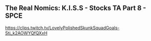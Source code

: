 ## The Real Nomics: K.I.S.S - Stocks TA Part 8 - SPCE

<https://clips.twitch.tv/LovelyPolishedSkunkSquadGoals-Stj_k2AOWYQfQXxH>

